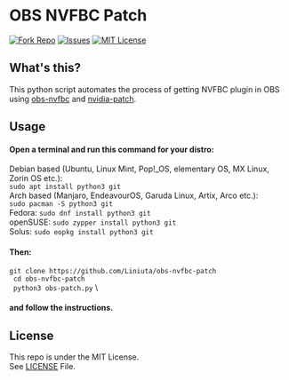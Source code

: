 # OBS NVFBC Patch
[![Fork Repo](https://img.shields.io/github/forks/a01sa01to/obs-nvfbc-patch?style=social&maxAge=3600)](https://github.com/Liniuta/obs-nvfbc-patch/fork)  [![Issues](https://img.shields.io/github/issues/a01sa01to/obs-nvfbc-patch?maxAge=3600, "Issues")](https://github.com/Liniuta/obs-nvfbc-patch/issues) [![MIT License](https://img.shields.io/github/license/a01sa01to/obs-nvfbc-patch?maxAge=3600, "License")](https://github.com/Liniuta/obs-nvfbc-patch/blob/master/LICENSE) 

## What's this?
This python script automates the process of getting NVFBC plugin in OBS using [obs-nvfbc](https://gitlab.com/fzwoch/obs-nvfbc) and [nvidia-patch](https://github.com/keylase/nvidia-patch).
## Usage
#### Open a terminal and run this command for your distro: 
Debian based (Ubuntu, Linux Mint, Pop!_OS, elementary OS, MX Linux, Zorin OS etc.): \
``sudo apt install python3 git`` \
Arch based (Manjaro, EndeavourOS, Garuda Linux, Artix, Arco etc.): \
`sudo pacman -S python3 git` \
Fedora: `sudo dnf install python3 git` \
openSUSE: `sudo zypper install python3 git` \
Solus: `sudo eopkg install python3 git`
#### Then:
`git clone https://github.com/Liniuta/obs-nvfbc-patch` \
` cd obs-nvfbc-patch` \
` python3 obs-patch.py` \
#### and follow the instructions. 

## License

This repo is under the MIT License.<br>
See [LICENSE](https://github.com/a01sa01to/obs-nvfbc-patch/blob/master/LICENSE) File.

